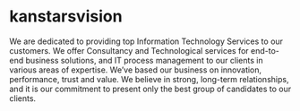 # kanstarsvision
We are dedicated to providing top Information Technology Services to our customers. We offer Consultancy and Technological services for end-to-end business solutions, and IT process management to our clients in various areas of expertise.  We’ve based our business on innovation, performance, trust and value. We believe in strong, long-term relationships, and it is our commitment to present only the best group of candidates to our clients.
